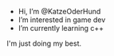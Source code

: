 - Hi, I’m @KatzeOderHund
- I’m interested in game dev
- I’m currently learning c++

I'm just doing my best.
